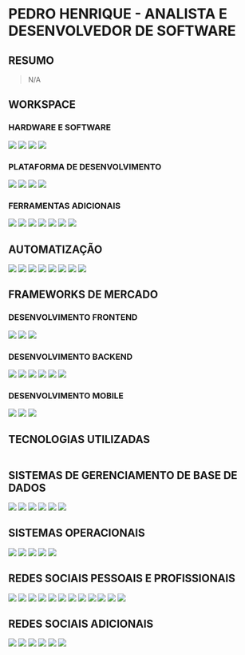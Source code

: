 # PEDRO HENRIQUE - ANALISTA E DESENVOLVEDOR DE SOFTWARE

## RESUMO
> N/A

## WORKSPACE

### HARDWARE E SOFTWARE
<img src="https://img.shields.io/badge/Intel-Core_i5_10th-0071C5?style=for-the-badge&logo=intel&logoColor=white">
<img src="https://img.shields.io/badge/NVIDIA-GTX1650-76B900?style=for-the-badge&logo=nvidia&logoColor=white">
<img src="https://img.shields.io/badge/Windows-0078D6?style=for-the-badge&logo=windows&logoColor=white">
<img src="https://img.shields.io/badge/Linux-FCC624?style=for-the-badge&logo=linux&logoColor=black">

### PLATAFORMA DE DESENVOLVIMENTO
<img src="https://img.shields.io/badge/IntelliJIDEA-000000.svg?style=for-the-badge&logo=intellij-idea&logoColor=white">
<img src="https://img.shields.io/badge/phpstorm-143?style=for-the-badge&logo=phpstorm&logoColor=black&color=black&labelColor=darkorchid">
<img src="https://img.shields.io/badge/pycharm-143?style=for-the-badge&logo=pycharm&logoColor=black&color=black&labelColor=green">
<img src="https://img.shields.io/badge/Visual_Studio_Code-0078D4?style=for-the-badge&logo=visual%20studio%20code&logoColor=white">

### FERRAMENTAS ADICIONAIS
<img src="https://img.shields.io/badge/Adobe%20XD-FF61F6?style=for-the-badge&logo=Adobe%20XD&logoColor=white">
<img src="https://img.shields.io/badge/Adobe%20Illustrator-FF9A00?style=for-the-badge&logo=adobe%20illustrator&logoColor=white">
<img src="https://img.shields.io/badge/Adobe%20Photoshop-31A8FF?style=for-the-badge&logo=Adobe%20Photoshop&logoColor=black">
<img src="https://img.shields.io/badge/Microsoft_Office-D83B01?style=for-the-badge&logo=microsoft-office&logoColor=white">
<img src="https://img.shields.io/badge/Canva-%2300C4CC.svg?&style=for-the-badge&logo=Canva&logoColor=white">
<img src="https://img.shields.io/badge/Figma-F24E1E?style=for-the-badge&logo=figma&logoColor=white">
<img src="https://img.shields.io/badge/Postman-FF6C37?style=for-the-badge&logo=Postman&logoColor=white">

## AUTOMATIZAÇÃO
<img src="https://img.shields.io/badge/Docker-2CA5E0?style=for-the-badge&logo=docker&logoColor=white">
<img src="https://img.shields.io/badge/kubernetes-326ce5.svg?&style=for-the-badge&logo=kubernetes&logoColor=white">
<img src="https://img.shields.io/badge/Apache_Kafka-231F20?style=for-the-badge&logo=apache-kafka&logoColor=white">
<img src="https://img.shields.io/badge/Jenkins-D24939?style=for-the-badge&logo=Jenkins&logoColor=white">
<img src="https://img.shields.io/badge/Nginx-009639?style=for-the-badge&logo=nginx&logoColor=white">
<img src="https://img.shields.io/badge/Git-F05032?style=for-the-badge&logo=git&logoColor=white">
<img src="https://img.shields.io/badge/npm-CB3837?style=for-the-badge&logo=npm&logoColor=white">
<img src="https://img.shields.io/badge/Yarn-2C8EBB?style=for-the-badge&logo=yarn&logoColor=white">

## FRAMEWORKS DE MERCADO

### DESENVOLVIMENTO FRONTEND
<img src="https://img.shields.io/badge/Bootstrap-563D7C?style=for-the-badge&logo=bootstrap&logoColor=white">
<img src="https://img.shields.io/badge/-materialize--css-ff69b4?style=for-the-badge&logo=materialize--css&logoColor=white">
<img src="https://img.shields.io/badge/React-20232A?style=for-the-badge&logo=react&logoColor=61DAFB">


### DESENVOLVIMENTO BACKEND
<img src="https://img.shields.io/badge/Django-092E20?style=for-the-badge&logo=django&logoColor=white">
<img src="https://img.shields.io/badge/DJANGO-REST-ff1709?style=for-the-badge&logo=django&logoColor=white&color=ff1709&labelColor=gray">
<img src="https://img.shields.io/badge/Laravel-FF2D20?style=for-the-badge&logo=laravel&logoColor=white">
<img src="https://img.shields.io/badge/fastapi-109989?style=for-the-badge&logo=FASTAPI&logoColor=white">
<img src="https://img.shields.io/badge/Flask-000000?style=for-the-badge&logo=flask&logoColor=white">
<img src="https://img.shields.io/badge/Spring-6DB33F?style=for-the-badge&logo=spring&logoColor=white">


### DESENVOLVIMENTO MOBILE
<img src="https://img.shields.io/badge/Ionic-3880FF?style=for-the-badge&logo=ionic&logoColor=white">
<img src="https://img.shields.io/badge/Flutter-02569B?style=for-the-badge&logo=flutter&logoColor=white">
<img src="https://img.shields.io/badge/React_Native-20232A?style=for-the-badge&logo=react&logoColor=61DAFB">

## TECNOLOGIAS UTILIZADAS
<img src="">

## SISTEMAS DE GERENCIAMENTO DE BASE DE DADOS
<img src="https://img.shields.io/badge/MySQL-00000F?style=for-the-badge&logo=mysql&logoColor=white">
<img src="https://img.shields.io/badge/PostgreSQL-316192?style=for-the-badge&logo=postgresql&logoColor=white">
<img src="https://img.shields.io/badge/Microsoft%20SQL%20Sever-CC2927?style=for-the-badge&logo=microsoft%20sql%20server&logoColor=white">
<img src="https://img.shields.io/badge/redis-CC0000.svg?&style=for-the-badge&logo=redis&logoColor=white">
<img src="https://img.shields.io/badge/MongoDB-4EA94B?style=for-the-badge&logo=mongodb&logoColor=white">
<img src="https://img.shields.io/badge/SQLite-07405E?style=for-the-badge&logo=sqlite&logoColor=white">

## SISTEMAS OPERACIONAIS
<img src="https://img.shields.io/badge/Linux-FCC624?style=for-the-badge&logo=linux&logoColor=black">
<img src="https://img.shields.io/badge/Windows-0078D6?style=for-the-badge&logo=windows&logoColor=white">
<img src="https://img.shields.io/badge/Android-3DDC84?style=for-the-badge&logo=android&logoColor=white">
<img src="https://img.shields.io/badge/Markdown-000000?style=for-the-badge&logo=markdown&logoColor=white">
<img src="https://img.shields.io/badge/Shell_Script-121011?style=for-the-badge&logo=gnu-bash&logoColor=white">

## REDES SOCIAIS PESSOAIS E PROFISSIONAIS
<a href="mailto:pehhagah.1607@gmail.com" target="_blank"><img src="https://img.shields.io/badge/Gmail-D14836?style=for-the-badge&logo=gmail&logoColor=white"></a>
<a href="https://www.linkedin.com/in/phmmiranda/" target="_blank"><img src="https://img.shields.io/badge/LinkedIn-0077B5?style=for-the-badge&logo=linkedin&logoColor=white"></a>
<a href="phmiranda#6313" target="_blank"><img src="https://img.shields.io/badge/Discord-7289DA?style=for-the-badge&logo=discord&logoColor=white"></a>
<a href="https://phmiranda.medium.com/" target="_blank"><img src="https://img.shields.io/badge/Medium-12100E?style=for-the-badge&logo=medium&logoColor=white"></a>
<a href="https://github.com/phmiranda" target="_blank"><img src="https://img.shields.io/badge/GitHub-100000?style=for-the-badge&logo=github&logoColor=white"></a>
<a href="https://gitlab.com/phmiranda" target="_blank"><img src="https://img.shields.io/badge/GitLab-330F63?style=for-the-badge&logo=gitlab&logoColor=white"></a>
<a href="https://api.whatsapp.com/send?phone=5561985971259&text=Olá!" target="_blank"><img src="https://img.shields.io/badge/WhatsApp-25D366?style=for-the-badge&logo=whatsapp&logoColor=white"></a>
<a href="https://t.me/phmiranda" target="_blank"><img src="https://img.shields.io/badge/Telegram-2CA5E0?style=for-the-badge&logo=telegram&logoColor=white"></a>
<a href="https://www.youtube.com/channel/UCVx3WH6PEe2QtiXuwQoeGpA" target="_blank"><img src="https://img.shields.io/badge/YouTube-FF0000?style=for-the-badge&logo=youtube&logoColor=white"></a>
<a href="https://www.twitch.tv/pehhagah" target="_blank"><img src="https://img.shields.io/badge/Twitch-9146FF?style=for-the-badge&logo=twitch&logoColor=white"></a>
<a href="https://play.google.com/store/apps/developer?id=phmiranda" target="_blank"><img src="https://img.shields.io/badge/Google_Play-414141?style=for-the-badge&logo=google-play&logoColor=white"></a>
<a href="https://play.google.com/store/apps/developer?id=phmiranda" target="_blank"><img src="https://img.shields.io/badge/App_Store-0D96F6?style=for-the-badge&logo=app-store&logoColor=white"></a>

## REDES SOCIAIS ADICIONAIS
<a href="" target="_blank"><img src="https://img.shields.io/badge/Netflix-E50914?style=for-the-badge&logo=netflix&logoColor=white"></a>
<a href="" target="_blank"><img src="https://img.shields.io/badge/Crunchyroll-F47521?style=for-the-badge&logo=crunchyroll&logoColor=white"></a>
<a href="" target="_blank"><img src="https://img.shields.io/badge/SoundCloud-FF3300?style=for-the-badge&logo=soundcloud&logoColor=white"></a>
<a href="" target="_blank"><img src="https://img.shields.io/badge/Spotify-1ED760?&style=for-the-badge&logo=spotify&logoColor=white"></a>
<a href="" target="_blank"><img src="https://img.shields.io/badge/PlayStation-003791?style=for-the-badge&logo=playstation&logoColor=white"></a>
<a href="" target="_blank"><img src="https://img.shields.io/badge/Steam-000000?style=for-the-badge&logo=steam&logoColor=white"></a>